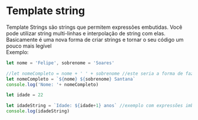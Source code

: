 # Template string
Template Strings são strings que permitem expressões embutidas. Você pode utilizar string multi-linhas e interpolação de string com elas. Basicamente é uma nova forma de criar strings e tornar o seu código um pouco mais legível
<br>
Exemplo:

```javascript
let nome = 'Felipe', sobrenome = 'Soares'

//let nomeCompleto = nome + ' ' + sobrenome //este seria a forma de fazer sem o template string
let nomeCompleto = `${nome} ${sobrenome} Santana`
console.log('Nome: '+ nomeCompleto)

let idade = 22

let idadeString = `Idade: ${idade+1} anos` //exemplo com expressões imbutidas
console.log(idadeString)
```